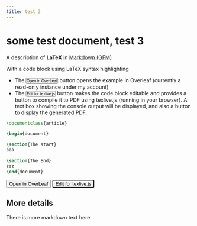 ```yaml
---
title: test 3
---
```

# some test document, test 3

A description of  **LaTeX** in [Markdown (GFM)](https://github.github.com/gfm/)

With a code block using LaTeX syntax highlighting

* The <button style="padding:0;font-size:75%">Open in OverLeaf</button> button opens the example in Overleaf (currently a read-only instance under my account)
 * The <button style="padding:0;font-size:75%">Edit for texlive.js</button> button makes the code block editable and provides a button to compile it to PDF using texlive.js (running in your browser). A text box showing the console output will be displayed, and also a button to display the generated PDF.


```latex
\documentclass{article}

\begin{document}

\section{The start}
aaa

\section{The End}
zzz
\end{document}
```

<div id="texliverun" style="display: none" class="both">
<b>Console Output</b>
 <pre id="output" style="overflow: scroll; font-size:12px; max-height: 7em">Click "Use texlive.js" and watch the console output here.</pre>
   <a name="running" id="running" style="display: none">Compiling...<img src="loading.gif" /></a>
</div>



  <div id="buttons">
    <button id="overleaf" onclick="document.location='https://www.overleaf.com/read/kstsvwcdpqqm'" >Open in OverLeaf</button>
    <button id="edit" autofocus>Edit for texlive.js</button>
    <button id="compile"  style="display: none">Use texlive.js</button>
    <button id="open_pdf_btn" style="display: none">Open PDF</button>
  </div>





## More details

There is more markdown text here.




<script src="promisejs/promise.js"></script>
<script src="pdftex.js"></script>
<script>

  var appendOutput = function(msg) {
    var content = document.getElementById("output").textContent;

    var output = document.getElementById("output");
    output.textContent = content + "\r\n" + msg;

    output.scrollTop = 999999;
    console.log(msg);
  }

  var pdf_dataurl = undefined;
  var compile = function(source_code) {
    document.getElementById("output").textContent = "";


    var texlive = new TeXLive();
    var pdftex = texlive.pdftex;
    pdftex.on_stdout = appendOutput;
    pdftex.on_stderr = appendOutput;

    var start_time = new Date().getTime();

    pdftex.compile(source_code).then(function(pdf_dataurl) {
      var end_time = new Date().getTime();
      console.info("Execution time: " + (end_time - start_time) / 1000 + ' sec');


      if (pdf_dataurl === false)
        return;
      document.getElementById("open_pdf_btn").focus();
      texlive.terminate();
    });
  }

  document.getElementById("compile").addEventListener("click", function(e) {
    var source_code = buttons.parentNode.getElementsByTagName("div")[0].textContent;
    compile(source_code);
  });

  document.getElementById("open_pdf_btn").addEventListener("click", function(e) {
//1    window.open(pdf_dataurl);
//2 var iframe = "<iframe width='100%' height='100%' src='"+ encodeURIComponent(pdf_dataurl) +  "'></iframe>"
//2 var x = window.open();
//2 x.document.open();
//2 x.document.write(iframe);
//2 x.document.close();
var ob = document.createElement('object');
ob.type="application/pdf";
ob.data=pdf_dataurl;
buttons.insertBefore(ob,buttons.firstChild);
e.preventDefault();
  });

  document.getElementById("edit").addEventListener("click", function(e) {
buttons.parentNode.getElementsByTagName("div")[0].contentEditable="true";
document.getElementById("open_pdf_btn").style.display="inline";
document.getElementById("compile").style.display="inline";
document.getElementById("overleaf").style.display="none";
document.getElementById("edit").style.display="none";
document.getElementById("texliverun").style.display="block";

  });

  //var pdftex_preload = new PDFTeX("pdftex-worker.js");
  pdftex_preload = undefined;
</script>
